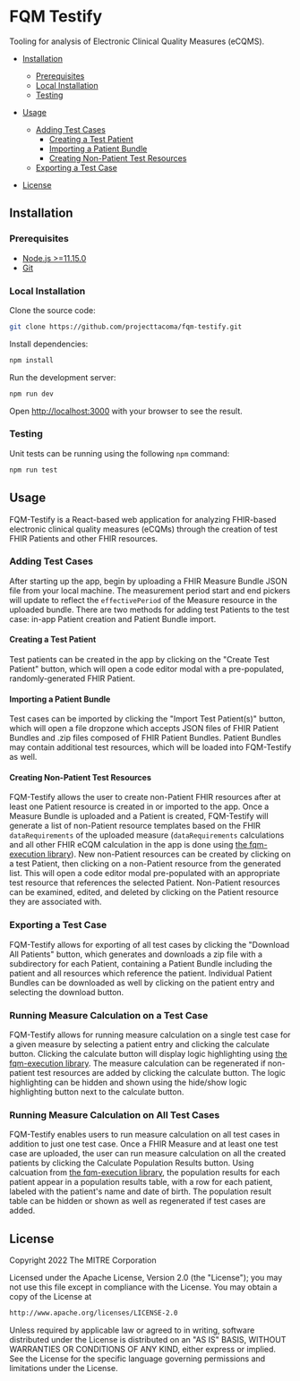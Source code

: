 # FQM Testify

Tooling for analysis of Electronic Clinical Quality Measures (eCQMS).

- [Installation](#installation)

  - [Prerequisites](#prerequisites)
  - [Local Installation](#local-installation)
  - [Testing](#testing)

- [Usage](#usage)

  - [Adding Test Cases](#adding-test-cases)
    - [Creating a Test Patient](#creating-a-test-patient)
    - [Importing a Patient Bundle](#importing-a-patient-bundle)
    - [Creating Non-Patient Test Resources](#creating-non-patient-test-resources)
  - [Exporting a Test Case](#exporting-a-test-case)

- [License](#license)

## Installation

### Prerequisites

- [Node.js >=11.15.0](https://nodejs.org/en/)
- [Git](https://git-scm.com/)

### Local Installation

Clone the source code:

```bash
git clone https://github.com/projecttacoma/fqm-testify.git
```

Install dependencies:

```bash
npm install
```

Run the development server:

```bash
npm run dev
```

Open [http://localhost:3000](http://localhost:3000) with your browser to see the result.

### Testing

Unit tests can be running using the following `npm` command:

```bash
npm run test
```

## Usage

FQM-Testify is a React-based web application for analyzing FHIR-based electronic clinical quality measures (eCQMs) through the creation of test FHIR Patients and other FHIR resources.

### Adding Test Cases

After starting up the app, begin by uploading a FHIR Measure Bundle JSON file from your local machine. The measurement period start and end pickers will update to reflect the `effectivePeriod` of the Measure resource in the uploaded bundle. There are two methods for adding test Patients to the test case: in-app Patient creation and Patient Bundle import.

#### Creating a Test Patient

Test patients can be created in the app by clicking on the "Create Test Patient" button, which will open a code editor modal with a pre-populated, randomly-generated FHIR Patient.

#### Importing a Patient Bundle

Test cases can be imported by clicking the "Import Test Patient(s)" button, which will open a file dropzone which accepts JSON files of FHIR Patient Bundles and .zip files composed of FHIR Patient Bundles. Patient Bundles may contain additional test resources, which will be loaded into FQM-Testify as well.

#### Creating Non-Patient Test Resources

FQM-Testify allows the user to create non-Patient FHIR resources after at least one Patient resource is created in or imported to the app. Once a Measure Bundle is uploaded and a Patient is created, FQM-Testify will generate a list of non-Patient resource templates based on the FHIR `dataRequirements` of the uploaded measure (`dataRequirements` calculations and all other FHIR eCQM calculation in the app is done using [the fqm-execution library](https://github.com/projecttacoma/fqm-execution)). New non-Patient resources can be created by clicking on a test Patient, then clicking on a non-Patient resource from the generated list. This will open a code editor modal pre-populated with an appropriate test resource that references the selected Patient. Non-Patient resources can be examined, edited, and deleted by clicking on the Patient resource they are associated with.

### Exporting a Test Case

FQM-Testify allows for exporting of all test cases by clicking the "Download All Patients" button, which generates and downloads a zip file with a subdirectory for each Patient, containing a Patient Bundle including the patient and all resources which reference the patient. Individual Patient Bundles can be downloaded as well by clicking on the patient entry and selecting the download button.

### Running Measure Calculation on a Test Case

FQM-Testify allows for running measure calculation on a single test case for a given measure by selecting a patient entry and clicking the calculate button. Clicking the calculate button will display logic highlighting using [the fqm-execution library](https://github.com/projecttacoma/fqm-execution). The measure calculation can be regenerated if non-patient test resources are added by clicking the calculate button. The logic highlighting can be hidden and shown using the hide/show logic highlighting button next to the calculate button.

### Running Measure Calculation on All Test Cases

FQM-Testify enables users to run measure calculation on all test cases in addition to just one test case. Once a FHIR Measure and at least one test case are uploaded, the user can run measure calculation on all the created patients by clicking the Calculate Population Results button. Using calcuation from [the fqm-execution library](https://github.com/projecttacoma/fqm-execution), the population results for each patient appear in a population results table, with a row for each patient, labeled with the patient's name and date of birth. The population result table can be hidden or shown as well as regenerated if test cases are added.

## License

Copyright 2022 The MITRE Corporation

Licensed under the Apache License, Version 2.0 (the "License"); you may not use this file except in compliance with the License. You may obtain a copy of the License at

```bash
http://www.apache.org/licenses/LICENSE-2.0
```

Unless required by applicable law or agreed to in writing, software distributed under the License is distributed on an "AS IS" BASIS, WITHOUT WARRANTIES OR CONDITIONS OF ANY KIND, either express or implied. See the License for the specific language governing permissions and limitations under the License.

